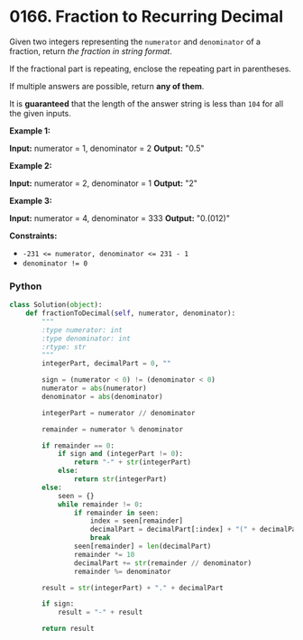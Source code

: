 # 0166. Fraction to Recurring Decimal

Given two integers representing the  `numerator`  and  `denominator`  of a fraction, return  _the fraction in string format_.

If the fractional part is repeating, enclose the repeating part in parentheses.

If multiple answers are possible, return  **any of them**.

It is  **guaranteed**  that the length of the answer string is less than  `104`  for all the given inputs.

**Example 1:**

**Input:** numerator = 1, denominator = 2
**Output:** "0.5"

**Example 2:**

**Input:** numerator = 2, denominator = 1
**Output:** "2"

**Example 3:**

**Input:** numerator = 4, denominator = 333
**Output:** "0.(012)"

**Constraints:**

-   `-231 <= numerator, denominator <= 231 - 1`
-   `denominator != 0`

### Python

```python
class Solution(object):
    def fractionToDecimal(self, numerator, denominator):
        """
        :type numerator: int
        :type denominator: int
        :rtype: str
        """
        integerPart, decimalPart = 0, ""

        sign = (numerator < 0) != (denominator < 0)
        numerator = abs(numerator)
        denominator = abs(denominator)

        integerPart = numerator // denominator

        remainder = numerator % denominator

        if remainder == 0:
            if sign and (integerPart != 0):
                return "-" + str(integerPart)
            else:
                return str(integerPart)
        else:
            seen = {}  
            while remainder != 0:
                if remainder in seen:
                    index = seen[remainder]
                    decimalPart = decimalPart[:index] + "(" + decimalPart[index:] + ")"
                    break
                seen[remainder] = len(decimalPart)
                remainder *= 10
                decimalPart += str(remainder // denominator)
                remainder %= denominator

        result = str(integerPart) + "." + decimalPart

        if sign:
            result = "-" + result

        return result
```